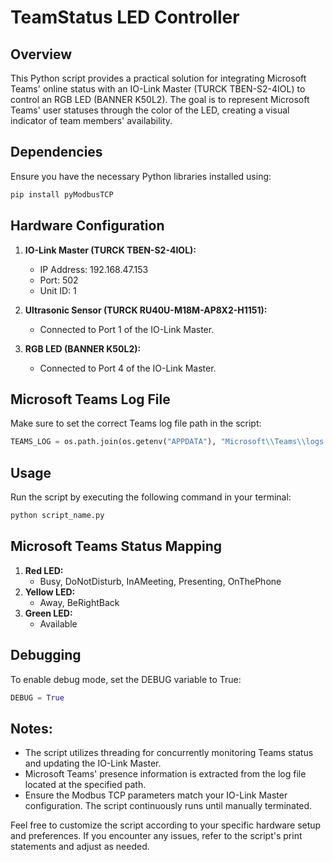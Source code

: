 # TeamStatus LED Controller

## Overview

This Python script provides a practical solution for integrating Microsoft Teams' online status with an IO-Link Master (TURCK TBEN-S2-4IOL) to control an RGB LED (BANNER K50L2). The goal is to represent Microsoft Teams' user statuses through the color of the LED, creating a visual indicator of team members' availability.

## Dependencies

Ensure you have the necessary Python libraries installed using:

```bash
pip install pyModbusTCP
```

## Hardware Configuration

1. **IO-Link Master (TURCK TBEN-S2-4IOL):**
   - IP Address: 192.168.47.153
   - Port: 502
   - Unit ID: 1

2. **Ultrasonic Sensor (TURCK RU40U-M18M-AP8X2-H1151):**
   - Connected to Port 1 of the IO-Link Master.

3. **RGB LED (BANNER K50L2):**
   - Connected to Port 4 of the IO-Link Master.

## Microsoft Teams Log File

Make sure to set the correct Teams log file path in the script:

```python
TEAMS_LOG = os.path.join(os.getenv("APPDATA"), "Microsoft\\Teams\\logs.txt")
```
## Usage
Run the script by executing the following command in your terminal:

```bash
python script_name.py
```

## Microsoft Teams Status Mapping
1. **Red LED:**
    - Busy, DoNotDisturb, InAMeeting, Presenting, OnThePhone
2. **Yellow LED:**
    - Away, BeRightBack
3. **Green LED:**
    - Available

## Debugging

To enable debug mode, set the DEBUG variable to True:

```python
DEBUG = True 
```

## Notes:

- The script utilizes threading for concurrently monitoring Teams status and updating the IO-Link Master.
- Microsoft Teams' presence information is extracted from the log file located at the specified path.
- Ensure the Modbus TCP parameters match your IO-Link Master configuration.
The script continuously runs until manually terminated.



Feel free to customize the script according to your specific hardware setup and preferences. If you encounter any issues, refer to the script's print statements and adjust as needed.